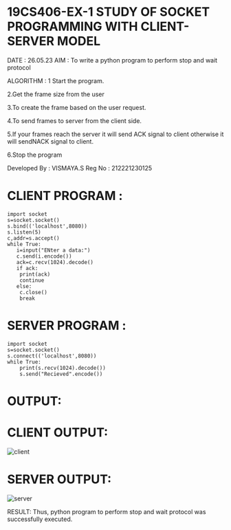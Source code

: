# 19CS406-EX-1 STUDY OF SOCKET PROGRAMMING WITH CLIENT-SERVER MODEL

DATE : 26.05.23
AIM :
To write a python program to perform stop and wait protocol

ALGORITHM :
1 Start the program.

2.Get the frame size from the user

3.To create the frame based on the user request.

4.To send frames to server from the client side.

5.If your frames reach the server it will send ACK signal to client otherwise it will sendNACK signal to client.

6.Stop the program

Developed By : VISMAYA.S
Reg No : 212221230125

# CLIENT PROGRAM :
```
import socket
s=socket.socket()
s.bind(('localhost',8080))
s.listen(5)
c,addr=s.accept()
while True:
   i=input("ENter a data:")
   c.send(i.encode())
   ack=c.recv(1024).decode()
   if ack:
   	print(ack)
   	continue
   else:
   	c.close()
   	break
```

# SERVER PROGRAM :
```
import socket
s=socket.socket()
s.connect(('localhost',8080))
while True:
	print(s.recv(1024).decode())
	s.send("Recieved".encode())
```
# OUTPUT:

# CLIENT OUTPUT:
![client](https://github.com/VismayaNair/19CS406-EX-1/assets/93427210/413a48df-53b8-477b-9514-4b72d8c51dde)

# SERVER OUTPUT:
![server](https://github.com/VismayaNair/19CS406-EX-1/assets/93427210/9affa120-91f5-46a0-b1f9-f7f0df698afb)



RESULT:
Thus, python program to perform stop and wait protocol was successfully executed.
